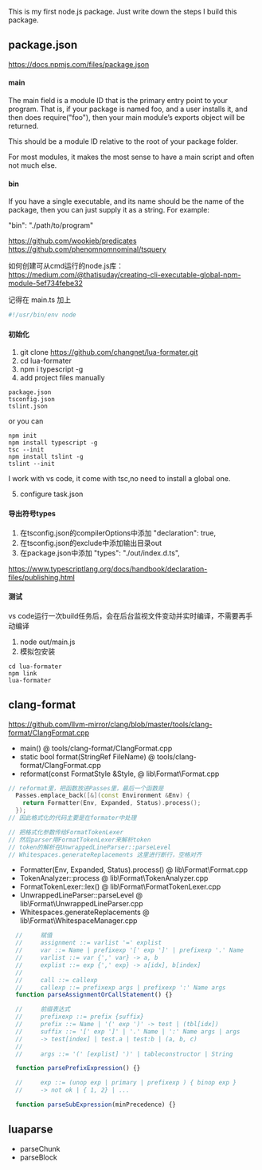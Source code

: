 This is my first node.js package.
Just write down the steps I build this package.

## package.json
https://docs.npmjs.com/files/package.json

#### main
The main field is a module ID that is the primary entry point to your program. That is, if your package is named foo, and a user installs it, and then does require("foo"), then your main module’s exports object will be returned.

This should be a module ID relative to the root of your package folder.

For most modules, it makes the most sense to have a main script and often not much else.

#### bin
If you have a single executable, and its name should be the name of the package, then you can just supply it as a string. For example:

"bin": "./path/to/program"

https://github.com/wookieb/predicates
https://github.com/phenomnomnominal/tsquery

如何创建可从cmd运行的node.js库：
https://medium.com/@thatisuday/creating-cli-executable-global-npm-module-5ef734febe32

记得在 main.ts 加上
```ts
#!/usr/bin/env node
```

#### 初始化
1. git clone https://github.com/changnet/lua-formater.git
2. cd lua-formater
3. npm i typescript -g
4. add project files manually
```shell
package.json
tsconfig.json
tslint.json
```
or you can

```shell
npm init
npm install typescript -g
tsc --init
npm install tslint -g
tslint --init
```
I work with vs code, it come with tsc,no need to install a global one.

5. configure task.json

#### 导出符号types
1. 在tsconfig.json的compilerOptions中添加 "declaration": true,
2. 在tsconfig.json的exclude中添加输出目录out
3. 在package.json中添加 "types": "./out/index.d.ts",

https://www.typescriptlang.org/docs/handbook/declaration-files/publishing.html

#### 测试
vs code运行一次build任务后，会在后台监视文件变动并实时编译，不需要再手动编译
1. node out/main.js
2. 模拟包安装
```shell
cd lua-formater
npm link
lua-formater
```

## clang-format
https://github.com/llvm-mirror/clang/blob/master/tools/clang-format/ClangFormat.cpp

* main() @ tools/clang-format/ClangFormat.cpp
* static bool format(StringRef FileName) @ tools/clang-format/ClangFormat.cpp
* reformat(const FormatStyle &Style, @ lib\Format\Format.cpp
```cpp
// reformat里，把函数放进Passes里，最后一个函数是
  Passes.emplace_back([&](const Environment &Env) {
    return Formatter(Env, Expanded, Status).process();
  });
// 因此格式化的代码主要是在formater中处理

// 把格式化参数传给FormatTokenLexer
// 然后parser用FormatTokenLexer来解析token
// token的解析在UnwrappedLineParser::parseLevel
// Whitespaces.generateReplacements 这里进行断行，空格对齐
```
* Formatter(Env, Expanded, Status).process() @ lib\Format\Format.cpp
* TokenAnalyzer::process @ lib\Format\TokenAnalyzer.cpp
* FormatTokenLexer::lex() @ lib\Format\FormatTokenLexer.cpp
* UnwrappedLineParser::parseLevel @ lib\Format\UnwrappedLineParser.cpp
* Whitespaces.generateReplacements @ lib\Format\WhitespaceManager.cpp

```ts
  //     赋值
  //     assignment ::= varlist '=' explist
  //     var ::= Name | prefixexp '[' exp ']' | prefixexp '.' Name
  //     varlist ::= var {',' var} -> a, b
  //     explist ::= exp {',' exp} -> a[idx], b[index]
  //
  //     call ::= callexp
  //     callexp ::= prefixexp args | prefixexp ':' Name args
  function parseAssignmentOrCallStatement() {}

  //     前缀表达式
  //     prefixexp ::= prefix {suffix}
  //     prefix ::= Name | '(' exp ')' -> test | (tbl[idx])
  //     suffix ::= '[' exp ']' | '.' Name | ':' Name args | args
  //     -> test[index] | test.a | test:b | (a, b, c)
  //
  //     args ::= '(' [explist] ')' | tableconstructor | String

  function parsePrefixExpression() {}

  //     exp ::= (unop exp | primary | prefixexp ) { binop exp }
  //     -> not ok | { 1, 2} | ... 

  function parseSubExpression(minPrecedence) {}
```

## luaparse
* parseChunk
* parseBlock

